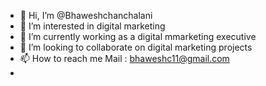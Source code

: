 - 👋 Hi, I’m @Bhaweshchanchalani
- 👀 I’m interested in digital marketing 
- 🌱 I’m currently working as a digital mmarketing executive 
- 💞️ I’m looking to collaborate on digital marketing projects 
- 📫 How to reach me Mail : bhaweshc11@gmail.com
- 

<!---
Bhaweshchanchalani/Bhaweshchanchalani is a ✨ special ✨ repository because its `README.md` (this file) appears on your GitHub profile.
You can click the Preview link to take a look at your changes.
--->
